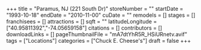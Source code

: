 +++
title = "Paramus, NJ (221 South Dr)"
storeNumber = ""
startDate = "1993-10-18"
endDate = "2010-11-00"
cuDate = ""
remodels = []
stages = []
franchisees = []
attractions = []
sqft = ""
latitudeLongitude = ["40.95811392","-74.05659158"]
citations = []
contributors = []
downloadLinks = []
pageThumbnailFile = "mA7dtYhR5R_HSiURnetv.avif"
tags = ["Locations"]
categories = ["Chuck E. Cheese's"]
draft = false
+++
